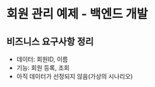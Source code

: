 # 회원 관리 예제 - 백엔드 개발    
## 비즈니스 요구사항 정리  
- 데이터: 회원ID, 이름
- 기능: 회원 등록, 조회  
- 아직 데이터가 선정되지 않음(가상의 시나리오)